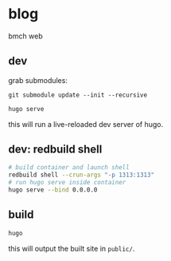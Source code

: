 
# blog

bmch web

## dev

grab submodules:
```
git submodule update --init --recursive
```

```sh
hugo serve
```

this will run a live-reloaded dev server of hugo.

## dev: redbuild shell

```sh
# build container and launch shell
redbuild shell --crun-args "-p 1313:1313"
# run hugo serve inside container
hugo serve --bind 0.0.0.0
```

## build

```sh
hugo
```

this will output the built site in `public/`.
